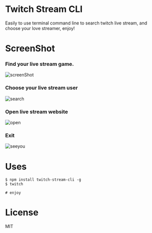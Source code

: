# Twitch Stream CLI

Easily to use terminal command line to search twitch live stream, and choose
your love streamer, enjoy!

# ScreenShot

### Find your live stream game.

![screenShot](https://i.imgur.com/DmHMSnK.png)

### Choose your live stream user

![search](https://i.imgur.com/16l7nFs.png)

### Open live stream website

![open](https://i.imgur.com/hoD6qvy.png)

### Exit

![seeyou](https://i.imgur.com/SnIZKJ4.png)

# Uses

```command
$ npm install twitch-stream-cli -g
$ twitch

# enjoy
```

# License

MIT

